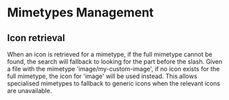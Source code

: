 Mimetypes Management
====================

Icon retrieval
--------------

When an icon is retrieved for a mimetype, if the full mimetype cannot be
found, the search will fallback to looking for the part before the
slash. Given a file with the mimetype 'image/my-custom-image', if no
icon exists for the full mimetype, the icon for 'image' will be used
instead. This allows specialised mimetypes to fallback to generic icons
when the relevant icons are unavailable.
